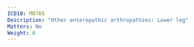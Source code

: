 ```yaml
---
ICD10: M0766
Description: "Other enteropathic arthropathies: Lower leg"
Matters: No
Weight: 0
---
```



